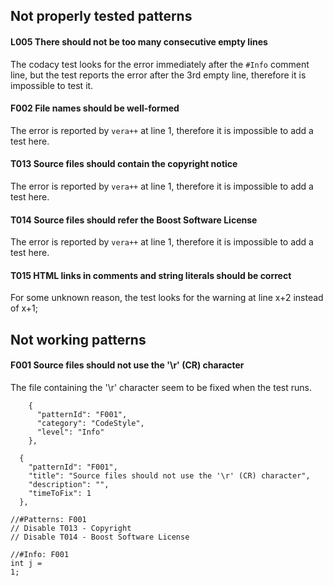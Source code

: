 Not properly tested patterns
----------------------------

#### L005 There should not be too many consecutive empty lines

The codacy test looks for the error immediately after the `#Info` comment line,
but the test reports the error after the 3rd empty line, therefore it is
impossible to test it.

#### F002 File names should be well-formed

The error is reported by `vera++` at line 1, therefore it is impossible to add
a test here.

#### T013 Source files should contain the copyright notice

The error is reported by `vera++` at line 1, therefore it is impossible to add
a test here.

#### T014 Source files should refer the Boost Software License

The error is reported by `vera++` at line 1, therefore it is impossible to add
a test here.

#### T015 HTML links in comments and string literals should be correct

For some unknown reason, the test looks for the warning at line x+2 instead of
x+1;


Not working patterns
--------------------

#### F001 Source files should not use the '\r' (CR) character

The file containing the '\r' character seem to be fixed when the test runs.

```
    {
      "patternId": "F001",
      "category": "CodeStyle",
      "level": "Info"
    },
```

```
  {
    "patternId": "F001",
    "title": "Source files should not use the '\r' (CR) character",
    "description": "",
    "timeToFix": 1
  },
```

```
//#Patterns: F001
// Disable T013 - Copyright
// Disable T014 - Boost Software License

//#Info: F001
int j =
1;
```
